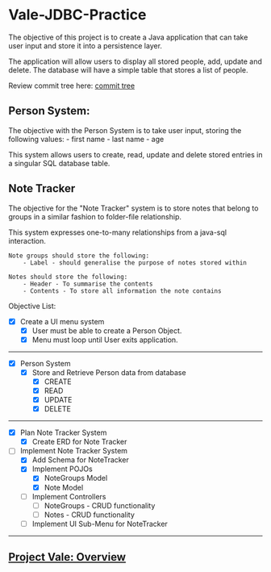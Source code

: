 # Vale-JDBC-Practice

The objective of this project is to create a Java application that can take user input and store it into a persistence layer.

The application will allow users to display all stored people, add, update and delete.
The database will have a simple table that stores a list of people.

Review commit tree here: [commit tree](https://github.com/MorickClive/Vale-JDBC-Practice/network)

## Person System:
	
The objective with the Person System is to take user input, storing the following values:
	- first name
	- last name
	- age
	
This system allows users to create, read, update and delete stored entries in a singular SQL database table.

## Note Tracker

The objective for the "Note Tracker" system is to store notes that belong to groups in a similar fashion to folder-file relationship.

This system expresses one-to-many relationships from a java-sql interaction.

```
Note groups should store the following:
	- Label - should generalise the purpose of notes stored within

Notes should store the following:
	- Header - To summarise the contents
	- Contents - To store all information the note contains
```

Objective List:

- [X] Create a UI menu system
	- [X] User must be able to create a Person Object.
	- [X] Menu must loop until User exits application.

---

- [X] Person System
	- [X] Store and Retrieve Person data from database
		- [X] CREATE
		- [X] READ
		- [X] UPDATE
		- [X] DELETE

---

- [X] Plan Note Tracker System
	- [X] Create ERD for Note Tracker
- [ ] Implement Note Tracker System
	- [X] Add Schema for NoteTracker
	- [X] Implement POJOs
		- [X] NoteGroups Model
		- [X] Note Model
	- [ ] Implement Controllers
		- [ ] NoteGroups - CRUD functionality
		- [ ] Notes - CRUD functionality
	- [ ] Implement UI Sub-Menu for NoteTracker
	
---

## [Project Vale: Overview](https://github.com/MorickClive/Project-Vale/blob/main/README.md#project-vale)

